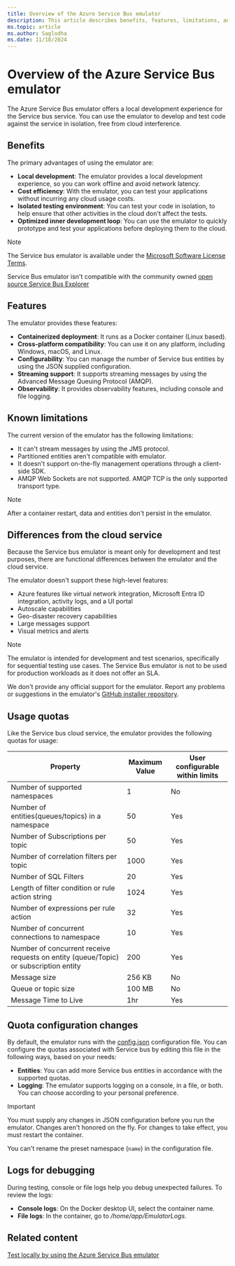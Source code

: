 ```yaml
---
title: Overview of the Azure Service Bus emulator
description: This article describes benefits, features, limitations, and other overview information for the Azure Service Bus emulator.
ms.topic: article
ms.author: Saglodha
ms.date: 11/18/2024
---
```



# Overview of the Azure Service Bus emulator

The Azure Service Bus emulator offers a local development experience for the Service bus service. You can use the emulator to develop and test code against the service in isolation, free from cloud interference.

## Benefits

The primary advantages of using the emulator are:

- **Local development**: The emulator provides a local development experience, so you can work offline and avoid network latency.
- **Cost efficiency**: With the emulator, you can test your applications without incurring any cloud usage costs.
- **Isolated testing environment**: You can test your code in isolation, to help ensure that other activities in the cloud don't affect the tests.
- **Optimized inner development loop**: You can use the emulator to quickly prototype and test your applications before deploying them to the cloud.

> [!NOTE]
> The Service bus emulator is available under the [Microsoft Software License Terms](https://github.com/Azure/azure-service-bus-emulator-installer/blob/main/EMULATOR_EULA.txt).
> 
> Service Bus emulator isn't compatible with the community owned [open source Service Bus Explorer](https://github.com/paolosalvatori/ServiceBusExplorer)

## Features

The emulator provides these features:

- **Containerized deployment**: It runs as a Docker container (Linux based).
- **Cross-platform compatibility**: You can use it on any platform, including Windows, macOS, and Linux.
- **Configurability**: You can manage the number of Service bus entities by using the JSON supplied configuration.
- **Streaming support**: It supports streaming messages by using the Advanced Message Queuing Protocol (AMQP).
- **Observability**: It provides observability features, including console and file logging.

## Known limitations

The current version of the emulator has the following limitations:

- It can't stream messages by using the JMS protocol.
- Partitioned entities aren't compatible with emulator. 
- It doesn't support on-the-fly management operations through a client-side SDK.
- AMQP Web Sockets are not supported. AMQP TCP is the only supported transport type.

> [!NOTE]
> After a container restart, data and entities don't persist in the emulator.

## Differences from the cloud service

Because the Service bus emulator is meant only for development and test purposes, there are functional differences between the emulator and the cloud service.

The emulator doesn't support these high-level features:

- Azure features like virtual network integration, Microsoft Entra ID integration, activity logs, and a UI portal
- Autoscale capabilities
- Geo-disaster recovery capabilities
- Large messages support
- Visual metrics and alerts

> [!NOTE]
> The emulator is intended for development and test scenarios, specifically for sequential testing use cases. The Service Bus emulator is not to be used for production workloads as it does not offer an SLA.
>
> We don't provide any official support for the emulator. Report any problems or suggestions in the emulator's [GitHub installer repository](https://github.com/Azure/azure-service-bus-emulator-installer).

## Usage quotas

Like the Service bus cloud service, the emulator provides the following quotas for usage:

| Property| Maximum Value| User configurable within limits
| ----|----|----
| Number of supported namespaces| 1 |No
| Number of entities(queues/topics) in a namespace| 50| Yes
| Number of Subscriptions per topic | 50 | Yes
| Number of correlation filters per topic | 1000 | Yes 
| Number of SQL Filters | 20 | Yes
| Length of filter condition or rule action string | 1024 | Yes
| Number of expressions per rule action | 32 | Yes  
| Number of concurrent connections to namespace| 10 |Yes
| Number of concurrent receive requests on entity (queue/Topic) or subscription entity | 200 |Yes
| Message size  | 256 KB |No
| Queue or topic size  | 100 MB | No
| Message Time to Live | 1hr | Yes



## Quota configuration changes

By default, the emulator runs with the [config.json](https://github.com/Azure/azure-service-bus-emulator-installer/blob/main/ServiceBus-Emulator/Config/Config.json) configuration file. You can configure the quotas associated with Service bus by editing this file in the following ways, based on your needs:

- **Entities**: You can add more Service bus entities in accordance with the supported quotas. 
- **Logging**: The emulator supports logging on a console, in a file, or both. You can choose according to your personal preference.

> [!IMPORTANT]
> You must supply any changes in JSON configuration before you run the emulator. Changes aren't honored on the fly. For changes to take effect, you must restart the container.
>
> You can't rename the preset namespace (`name`) in the configuration file.

## Logs for debugging

During testing, console or file logs help you debug unexpected failures. To review the logs:

- **Console logs**: On the Docker desktop UI, select the container name.
- **File logs**: In the container, go to */home/app/EmulatorLogs*.

## Related content

[Test locally by using the Azure Service Bus emulator](test-locally-with-service-bus-emulator.md)
